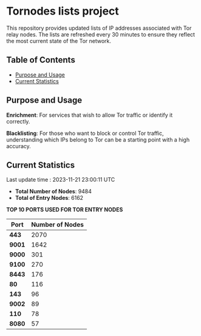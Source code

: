 # Tornodes lists project

This repository provides updated lists of IP addresses associated with Tor relay nodes. The lists are refreshed every 30 minutes to ensure they reflect the most current state of the Tor network.

## Table of Contents

- [Purpose and Usage](#purpose-and-usage)
- [Current Statistics](#current-statistics)


## Purpose and Usage

**Enrichment**: For services that wish to allow Tor traffic or identify it correctly.

**Blacklisting**: For those who want to block or control Tor traffic, understanding which IPs belong to Tor can be a starting point with a high accuracy.

## Current Statistics

Last update time : 2023-11-21 23:00:11 UTC

- **Total Number of Nodes**: 9484
- **Total of Entry Nodes**: 6162

**TOP 10 PORTS USED FOR TOR ENTRY NODES**

| **Port** | **Number of Nodes** |
|------|-----------------|
| **443**   | 2070  |
| **9001**   | 1642  |
| **9000**   | 301  |
| **9100**   | 270  |
| **8443**   | 176  |
| **80**   | 116  |
| **143**   | 96  |
| **9002**   | 89  |
| **110**   | 78  |
| **8080**   | 57  |

